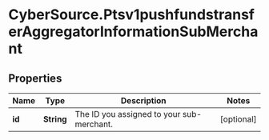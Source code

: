 # CyberSource.Ptsv1pushfundstransferAggregatorInformationSubMerchant

## Properties
Name | Type | Description | Notes
------------ | ------------- | ------------- | -------------
**id** | **String** | The ID you assigned to your sub-merchant.  | [optional] 


